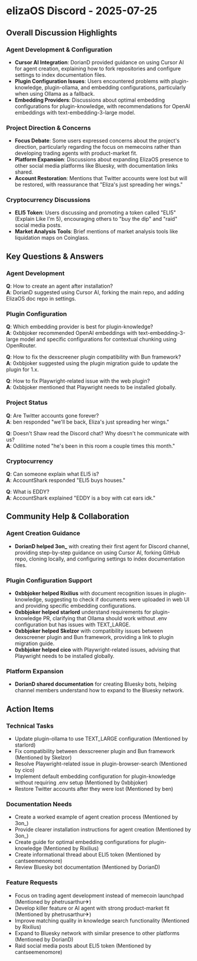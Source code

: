 # elizaOS Discord - 2025-07-25

## Overall Discussion Highlights

### Agent Development & Configuration
- **Cursor AI Integration**: DorianD provided guidance on using Cursor AI for agent creation, explaining how to fork repositories and configure settings to index documentation files.
- **Plugin Configuration Issues**: Users encountered problems with plugin-knowledge, plugin-ollama, and embedding configurations, particularly when using Ollama as a fallback.
- **Embedding Providers**: Discussions about optimal embedding configurations for plugin-knowledge, with recommendations for OpenAI embeddings with text-embedding-3-large model.

### Project Direction & Concerns
- **Focus Debate**: Some users expressed concerns about the project's direction, particularly regarding the focus on memecoins rather than developing trading agents with product-market fit.
- **Platform Expansion**: Discussions about expanding ElizaOS presence to other social media platforms like Bluesky, with documentation links shared.
- **Account Restoration**: Mentions that Twitter accounts were lost but will be restored, with reassurance that "Eliza's just spreading her wings."

### Cryptocurrency Discussions
- **ELI5 Token**: Users discussing and promoting a token called "ELI5" (Explain Like I'm 5), encouraging others to "buy the dip" and "raid" social media posts.
- **Market Analysis Tools**: Brief mentions of market analysis tools like liquidation maps on Coinglass.

## Key Questions & Answers

### Agent Development
**Q**: How to create an agent after installation?  
**A**: DorianD suggested using Cursor AI, forking the main repo, and adding ElizaOS doc repo in settings.

### Plugin Configuration
**Q**: Which embedding provider is best for plugin-knowledge?  
**A**: 0xbbjoker recommended OpenAI embeddings with text-embedding-3-large model and specific configurations for contextual chunking using OpenRouter.

**Q**: How to fix the dexscreener plugin compatibility with Bun framework?  
**A**: 0xbbjoker suggested using the plugin migration guide to update the plugin for 1.x.

**Q**: How to fix Playwright-related issue with the web plugin?  
**A**: 0xbbjoker mentioned that Playwright needs to be installed globally.

### Project Status
**Q**: Are Twitter accounts gone forever?  
**A**: ben responded "we'll be back, Eliza's just spreading her wings."

**Q**: Doesn't Shaw read the Discord chat? Why doesn't he communicate with us?  
**A**: Odilitime noted "he's been in this room a couple times this month."

### Cryptocurrency
**Q**: Can someone explain what ELI5 is?  
**A**: AccountShark responded "ELI5 buys houses."

**Q**: What is EDDY?  
**A**: AccountShark explained "EDDY is a boy with cat ears idk."

## Community Help & Collaboration

### Agent Creation Guidance
- **DorianD helped 3on_** with creating their first agent for Discord channel, providing step-by-step guidance on using Cursor AI, forking GitHub repo, cloning locally, and configuring settings to index documentation files.

### Plugin Configuration Support
- **0xbbjoker helped Rixilius** with document recognition issues in plugin-knowledge, suggesting to check if documents were uploaded in web UI and providing specific embedding configurations.
- **0xbbjoker helped starlord** understand requirements for plugin-knowledge PR, clarifying that Ollama should work without .env configuration but has issues with TEXT_LARGE.
- **0xbbjoker helped Skelzor** with compatibility issues between dexscreener plugin and Bun framework, providing a link to plugin migration guide.
- **0xbbjoker helped cico** with Playwright-related issues, advising that Playwright needs to be installed globally.

### Platform Expansion
- **DorianD shared documentation** for creating Bluesky bots, helping channel members understand how to expand to the Bluesky network.

## Action Items

### Technical Tasks
- Update plugin-ollama to use TEXT_LARGE configuration (Mentioned by starlord)
- Fix compatibility between dexscreener plugin and Bun framework (Mentioned by Skelzor)
- Resolve Playwright-related issue in plugin-browser-search (Mentioned by cico)
- Implement default embedding configuration for plugin-knowledge without requiring .env setup (Mentioned by 0xbbjoker)
- Restore Twitter accounts after they were lost (Mentioned by ben)

### Documentation Needs
- Create a worked example of agent creation process (Mentioned by 3on_)
- Provide clearer installation instructions for agent creation (Mentioned by 3on_)
- Create guide for optimal embedding configurations for plugin-knowledge (Mentioned by Rixilius)
- Create informational thread about ELI5 token (Mentioned by cantseemenomore)
- Review Bluesky bot documentation (Mentioned by DorianD)

### Feature Requests
- Focus on trading agent development instead of memecoin launchpad (Mentioned by phetrusarthur✈)
- Develop killer feature or AI agent with strong product-market fit (Mentioned by phetrusarthur✈)
- Improve matching quality in knowledge search functionality (Mentioned by Rixilius)
- Expand to Bluesky network with similar presence to other platforms (Mentioned by DorianD)
- Raid social media posts about ELI5 token (Mentioned by cantseemenomore)